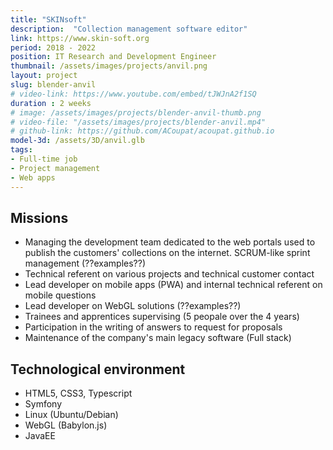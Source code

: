 ```yaml
---
title: "SKINsoft"
description:  "Collection management software editor"
link: https://www.skin-soft.org
period: 2018 - 2022
position: IT Research and Development Engineer
thumbnail: /assets/images/projects/anvil.png
layout: project
slug: blender-anvil
# video-link: https://www.youtube.com/embed/tJWJnA2f1SQ
duration : 2 weeks
# image: /assets/images/projects/blender-anvil-thumb.png
# video-file: "/assets/images/projects/blender-anvil.mp4"
# github-link: https://github.com/ACoupat/acoupat.github.io
model-3d: /assets/3D/anvil.glb
tags:
- Full-time job
- Project management
- Web apps
---
```


## Missions 
- Managing the development team dedicated to the web portals used to publish the customers' collections on the internet. SCRUM-like sprint management (??examples??)
- Technical referent on various projects and technical customer contact 
- Lead developer on mobile apps (PWA) and internal technical referent on mobile questions
- Lead developer on WebGL solutions (??examples??)
- Trainees and apprentices supervising (5 peopale over the 4 years)
- Participation in the writing of answers to request for proposals
- Maintenance of the company's main legacy software (Full stack)  

## Technological environment
- HTML5, CSS3, Typescript
- Symfony
- Linux (Ubuntu/Debian)
- WebGL (Babylon.js)
- JavaEE
